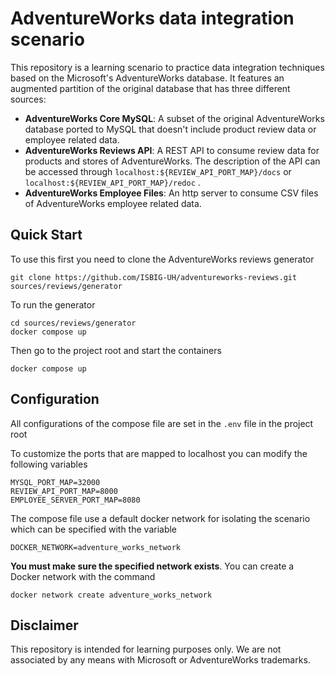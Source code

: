 # AdventureWorks data integration scenario
This repository is a learning scenario to practice data integration techniques based on the Microsoft's AdventureWorks database. It features an augmented partition of the original database that has three different sources: 

- **AdventureWorks Core MySQL**: A subset of the original AdventureWorks database ported to MySQL that doesn't include product review data or employee related data. 
- **AdventureWorks Reviews API**: A REST API to consume review data for products and stores of AdventureWorks. The description of the API can be accessed through `localhost:${REVIEW_API_PORT_MAP}/docs` or `localhost:${REVIEW_API_PORT_MAP}/redoc` .
- **AdventureWorks Employee Files**: An http server to consume CSV files of AdventureWorks employee related data.

## Quick Start


To use this first you need to clone the AdventureWorks reviews generator

```
git clone https://github.com/ISBIG-UH/adventureworks-reviews.git sources/reviews/generator
```

To run the generator

```
cd sources/reviews/generator
docker compose up
```

Then go to the project root and start the containers

```
docker compose up
```

## Configuration

All configurations of the compose file are set in the `.env` file in the project root

To customize the ports that are mapped to localhost you can modify the following variables

```
MYSQL_PORT_MAP=32000
REVIEW_API_PORT_MAP=8000
EMPLOYEE_SERVER_PORT_MAP=8080
```

The compose file use a default docker network for isolating the scenario which can be specified with the variable

```
DOCKER_NETWORK=adventure_works_network
```

**You must make sure the specified network exists**. You can create a Docker network with the command

```
docker network create adventure_works_network
```

## Disclaimer

This repository is intended for learning purposes only. We are not associated by any means with Microsoft or AdventureWorks trademarks.
